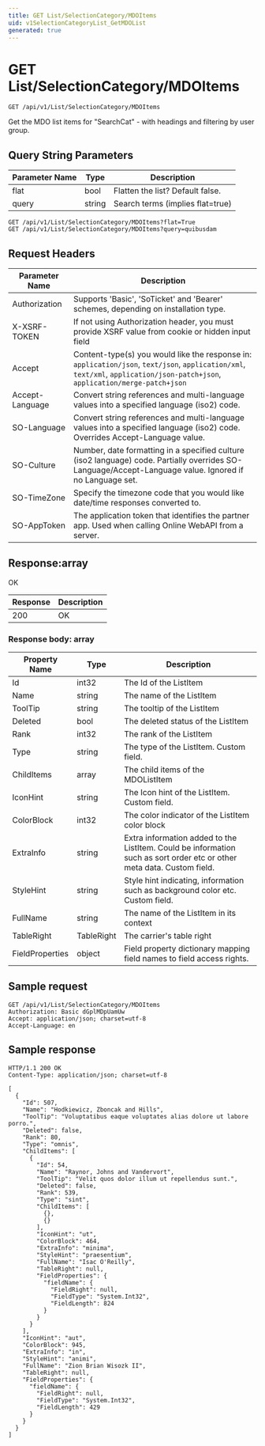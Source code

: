```yaml
---
title: GET List/SelectionCategory/MDOItems
uid: v1SelectionCategoryList_GetMDOList
generated: true
---
```


# GET List/SelectionCategory/MDOItems

```http
GET /api/v1/List/SelectionCategory/MDOItems
```

Get the MDO list items for "SearchCat" - with headings and filtering by user group.







## Query String Parameters

| Parameter Name | Type |  Description |
|----------------|------|--------------|
| flat | bool |  Flatten the list? Default false. |
| query | string |  Search terms (implies flat=true) |

```http
GET /api/v1/List/SelectionCategory/MDOItems?flat=True
GET /api/v1/List/SelectionCategory/MDOItems?query=quibusdam
```


## Request Headers

| Parameter Name | Description |
|----------------|-------------|
| Authorization  | Supports 'Basic', 'SoTicket' and 'Bearer' schemes, depending on installation type. |
| X-XSRF-TOKEN   | If not using Authorization header, you must provide XSRF value from cookie or hidden input field |
| Accept         | Content-type(s) you would like the response in: `application/json`, `text/json`, `application/xml`, `text/xml`, `application/json-patch+json`, `application/merge-patch+json` |
| Accept-Language | Convert string references and multi-language values into a specified language (iso2) code. |
| SO-Language | Convert string references and multi-language values into a specified language (iso2) code. Overrides Accept-Language value. |
| SO-Culture | Number, date formatting in a specified culture (iso2 language) code. Partially overrides SO-Language/Accept-Language value. Ignored if no Language set. |
| SO-TimeZone | Specify the timezone code that you would like date/time responses converted to. |
| SO-AppToken | The application token that identifies the partner app. Used when calling Online WebAPI from a server. |


## Response:array

OK

| Response | Description |
|----------------|-------------|
| 200 | OK |

### Response body: array

| Property Name | Type |  Description |
|----------------|------|--------------|
| Id | int32 | The Id of the ListItem |
| Name | string | The name of the ListItem |
| ToolTip | string | The tooltip of the ListItem |
| Deleted | bool | The deleted status of the ListItem |
| Rank | int32 | The rank of the ListItem |
| Type | string | The type of the ListItem. Custom field. |
| ChildItems | array | The child items of the MDOListItem |
| IconHint | string | The Icon hint of the ListItem. Custom field. |
| ColorBlock | int32 | The color indicator of the ListItem color block |
| ExtraInfo | string | Extra information added to the ListItem. Could be information such as sort order etc or other meta data. Custom field. |
| StyleHint | string | Style hint indicating, information such as background color etc. Custom field. |
| FullName | string | The name of the ListItem in its context |
| TableRight | TableRight | The carrier's table right |
| FieldProperties | object | Field property dictionary mapping field names to field access rights. |

## Sample request

```http!
GET /api/v1/List/SelectionCategory/MDOItems
Authorization: Basic dGplMDpUamUw
Accept: application/json; charset=utf-8
Accept-Language: en
```

## Sample response

```http_
HTTP/1.1 200 OK
Content-Type: application/json; charset=utf-8

[
  {
    "Id": 507,
    "Name": "Hodkiewicz, Zboncak and Hills",
    "ToolTip": "Voluptatibus eaque voluptates alias dolore ut labore porro.",
    "Deleted": false,
    "Rank": 80,
    "Type": "omnis",
    "ChildItems": [
      {
        "Id": 54,
        "Name": "Raynor, Johns and Vandervort",
        "ToolTip": "Velit quos dolor illum ut repellendus sunt.",
        "Deleted": false,
        "Rank": 539,
        "Type": "sint",
        "ChildItems": [
          {},
          {}
        ],
        "IconHint": "ut",
        "ColorBlock": 464,
        "ExtraInfo": "minima",
        "StyleHint": "praesentium",
        "FullName": "Isac O'Reilly",
        "TableRight": null,
        "FieldProperties": {
          "fieldName": {
            "FieldRight": null,
            "FieldType": "System.Int32",
            "FieldLength": 824
          }
        }
      }
    ],
    "IconHint": "aut",
    "ColorBlock": 945,
    "ExtraInfo": "in",
    "StyleHint": "animi",
    "FullName": "Zion Brian Wisozk II",
    "TableRight": null,
    "FieldProperties": {
      "fieldName": {
        "FieldRight": null,
        "FieldType": "System.Int32",
        "FieldLength": 429
      }
    }
  }
]
```
